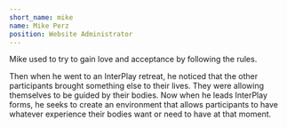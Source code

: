 ```yaml
---
short_name: mike
name: Mike Perz
position: Website Administrator
---
```


Mike used to try to gain love and acceptance by following the rules.

Then when he went to an InterPlay retreat, he noticed that the other
participants brought something else to their lives. They were allowing
themselves to be guided by their bodies. Now when he leads InterPlay forms, he
seeks to create an environment that allows participants to have whatever
experience their bodies want or need to have at that moment.
